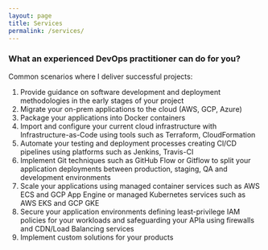 ```yaml
---
layout: page
title: Services
permalink: /services/
---
```


### What an experienced DevOps practitioner can do for you?
Common scenarios where I deliver successful projects:
1. Provide guidance on software development and deployment methodologies in the early stages of your project
2. Migrate your on-prem applications to the cloud (AWS, GCP, Azure)
3. Package your applications into Docker containers
4. Import and configure your current cloud infrastructure with Infrastructure-as-Code using tools such as Terraform, CloudFormation
5. Automate your testing and deployment processes creating Cl/CD pipelines using platforms such as Jenkins, Travis-CI
6. Implement Git techniques such as GitHub Flow or Gitflow to split your application deployments between production, staging, QA and development environments
7. Scale your applications using managed container services such as AWS ECS and GCP App Engine or managed Kubernetes services such as AWS EKS and GCP GKE
8. Secure your application environments defining least-privilege IAM policies for your workloads and safeguarding your APIa using firewalls and CDN/Load Balancing services
9. Implement custom solutions for your products
